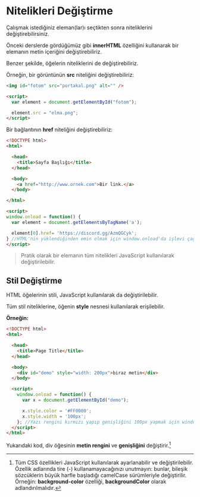 # Nitelikleri Değiştirme

Çalışmak istediğiniz eleman(lar)ı seçtikten sonra niteliklerini değiştirebilirsiniz.

Önceki derslerde gördüğümüz gibi **innerHTML** özelliğini kullanarak bir elemanın metin içeriğini değiştirebiliriz.

Benzer şekilde, öğelerin niteliklerini de değiştirebiliriz.

Örneğin, bir görüntünün **src** niteliğini değiştirebiliriz:

```html	
<img id="fotom" src="portakal.png" alt="" />

<script>
  var element = document.getElementById("fotom");

  element.src = "elma.png";
</script>
```

Bir bağlantının **href** niteliğini değiştirebiliriz:

```html	
<!DOCTYPE html>
<html>

  <head>
    <title>Sayfa Başlığı</title>
  </head>

  <body>
    <a href="http://www.ornek.com">Bir link.</a>
  </body>

</html>

<script>
window.onload = function() {
  var element = document.getElementsByTagName('a');

  element[0].href= 'https://discord.gg/AzmQGCyk';
} //HTML'nin yüklendiğinden emin olmak için window.onload'da işlevi çağırma
</script>
```

> Pratik olarak bir elemanın tüm nitelikleri JavaScript kullanılarak değiştirilebilir.

## Stil Değiştirme

HTML öğelerinin stili, JavaScript kullanılarak da değiştirilebilir.

Tüm stil niteliklerine, öğenin **style** nesnesi kullanılarak erişilebilir.

**Örneğin:**

```html	
<!DOCTYPE html>
<html>

  <head>
    <title>Page Title</title>
  </head>

  <body>
    <div id="demo" style="width: 200px">biraz metin</div>
  </body>

  <script>
    window.onload = function() {
      var x = document.getElementById("demo");

      x.style.color = '#FF0000';
      x.style.width = '100px';
    }; //Yazı rengini kırmızı yapıp genişliğini 100px yapmak için window.onload'da işlevi çağırdık
  </script>
</html>
```

Yukarıdaki kod, div öğesinin **metin rengini** ve **genişliğini** değiştirir.[^1]

  [^1]: Tüm CSS özellikleri JavaScript kullanılarak ayarlanabilir ve değiştirilebilir. Özellik adlarında tire (-) kullanamayacağınızı unutmayın: bunlar, bileşik sözcüklerin büyük harfle başladığı camelCase sürümleriyle değiştirilir. Örneğin: **background-color** özelliği, **backgroundColor** olarak adlandırılmalıdır.



